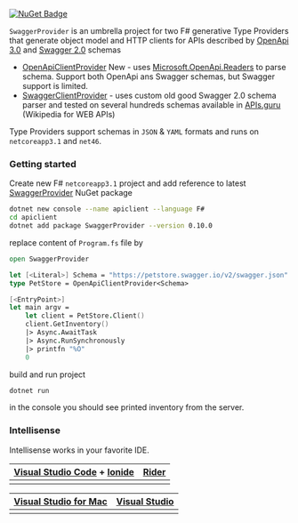 
[![NuGet Badge](https://buildstats.info/nuget/SwaggerProvider?includePreReleases=true)](https://www.nuget.org/packages/SwaggerProvider)

`SwaggerProvider` is an umbrella project for two F# generative Type Providers that generate object model and HTTP clients for APIs described by [OpenApi 3.0](https://github.com/OAI/OpenAPI-Specification/blob/master/versions/3.0.2.md) and [Swagger 2.0](https://github.com/OAI/OpenAPI-Specification/blob/master/versions/2.0.md) schemas
- [OpenApiClientProvider](/OpenApiClientProvider) <Badge type="success">New</Badge> - uses [Microsoft.OpenApi.Readers](https://www.nuget.org/packages/Microsoft.OpenApi.Readers/) to parse schema. Support both OpenApi ans Swagger schemas, but Swagger support is limited.
- [SwaggerClientProvider](/SwaggerClientProvider) - uses custom old good Swagger 2.0 schema parser and tested on several hundreds schemas available in [APIs.guru](https://apis.guru/openapi-directory/) (Wikipedia for WEB APIs)

Type Providers support schemas in `JSON` & `YAML` formats and runs on `netcoreapp3.1` and `net46`.

### Getting started

Create new F# `netcoreapp3.1` project and add reference to latest [SwaggerProvider](https://www.nuget.org/packages/SwaggerProvider) NuGet package
 
```bash
dotnet new console --name apiclient --language F#
cd apiclient
dotnet add package SwaggerProvider --version 0.10.0
```

replace content of `Program.fs` file by

```fsharp
open SwaggerProvider

let [<Literal>] Schema = "https://petstore.swagger.io/v2/swagger.json"
type PetStore = OpenApiClientProvider<Schema>

[<EntryPoint>]
let main argv =
    let client = PetStore.Client()
    client.GetInventory()
    |> Async.AwaitTask
    |> Async.RunSynchronously
    |> printfn "%O"
    0
```

build and run project 

```bash
dotnet run 
```

in the console you should see printed inventory from the server.

### Intellisense 

Intellisense works in your favorite IDE.

| [Visual Studio Code](https://code.visualstudio.com) + [Ionide](http://ionide.io) | [Rider](https://www.jetbrains.com/help/rider/F_Sharp.html) |
|-----------|-------------|
| <ImageZoom src="files/OpenApiClientProvider_Ionide.png" /> | <ImageZoom src="files/OpenApiClientProvider_Rider.png" /> | 

| [Visual Studio for Mac](https://visualstudio.microsoft.com/vs/mac/) | [Visual Studio](https://visualstudio.microsoft.com/vs/) |
|-----------|-------------|
| <ImageZoom src="files/OpenApiClientProvider_VS4Mac.png" /> | <ImageZoom src="files/OpenApiClientProvider_VS.png" /> | 